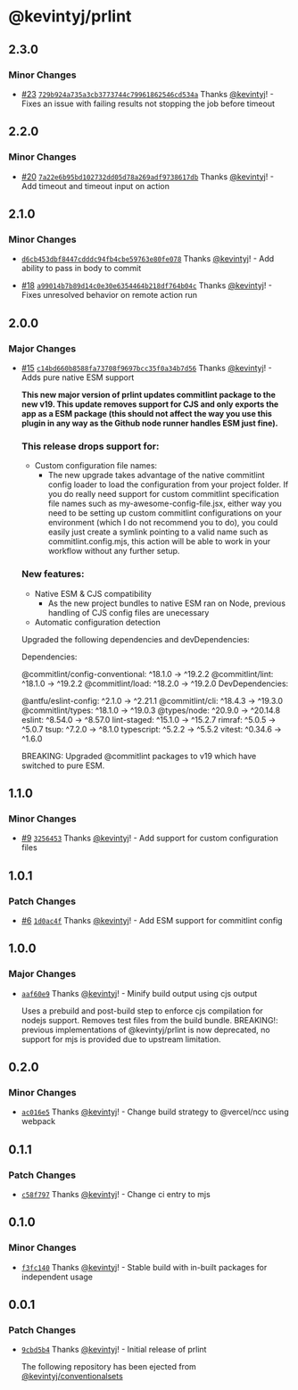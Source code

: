 # @kevintyj/prlint

## 2.3.0

### Minor Changes

- [#23](https://github.com/kevintyj/prlint/pull/23) [`729b924a735a3cb3773744c79961862546cd534a`](https://github.com/kevintyj/prlint/commit/729b924a735a3cb3773744c79961862546cd534a) Thanks [@kevintyj](https://github.com/kevintyj)! - Fixes an issue with failing results not stopping the job before timeout

## 2.2.0

### Minor Changes

- [#20](https://github.com/kevintyj/prlint/pull/20) [`7a22e6b95bd102732dd05d78a269adf9738617db`](https://github.com/kevintyj/prlint/commit/7a22e6b95bd102732dd05d78a269adf9738617db) Thanks [@kevintyj](https://github.com/kevintyj)! - Add timeout and timeout input on action

## 2.1.0

### Minor Changes

- [`d6cb453dbf8447cdddc94fb4cbe59763e80fe078`](https://github.com/kevintyj/prlint/commit/d6cb453dbf8447cdddc94fb4cbe59763e80fe078) Thanks [@kevintyj](https://github.com/kevintyj)! - Add ability to pass in body to commit

- [#18](https://github.com/kevintyj/prlint/pull/18) [`a99014b7b89d14c0e30e6354464b218df764b04c`](https://github.com/kevintyj/prlint/commit/a99014b7b89d14c0e30e6354464b218df764b04c) Thanks [@kevintyj](https://github.com/kevintyj)! - Fixes unresolved behavior on remote action run

## 2.0.0

### Major Changes

- [#15](https://github.com/kevintyj/prlint/pull/15) [`c14bd660b8588fa73708f9697bcc35f0a34b7d56`](https://github.com/kevintyj/prlint/commit/c14bd660b8588fa73708f9697bcc35f0a34b7d56) Thanks [@kevintyj](https://github.com/kevintyj)! - Adds pure native ESM support

  **This new major version of prlint updates commitlint package to the new v19.
  This update removes support for CJS and only exports the app as a ESM package
  (this should not affect the way you use this plugin in any way as the Github
  node runner handles ESM just fine).**

  ### This release drops support for:

  - Custom configuration file names:
    - The new upgrade takes advantage of the native commitlint config loader to
      load the configuration from your project folder. If you do really need support for custom commitlint specification file names such as my-awesome-config-file.jsx, either way you need to be setting up custom commitlint configurations on your environment (which I do not recommend you to do), you could easily just create a symlink pointing to a valid name such as commitlint.config.mjs, this action will be able to work in your workflow without any further setup.

  ### New features:

  - Native ESM & CJS compatibility
    - As the new project bundles to native ESM ran on Node, previous handling of
      CJS config files are unecessary
  - Automatic configuration detection

  Upgraded the following dependencies and devDependencies:

  Dependencies:

  @commitlint/config-conventional: ^18.1.0 -> ^19.2.2
  @commitlint/lint: ^18.1.0 -> ^19.2.2
  @commitlint/load: ^18.2.0 -> ^19.2.0
  DevDependencies:

  @antfu/eslint-config: ^2.1.0 -> ^2.21.1
  @commitlint/cli: ^18.4.3 -> ^19.3.0
  @commitlint/types: ^18.1.0 -> ^19.0.3
  @types/node: ^20.9.0 -> ^20.14.8
  eslint: ^8.54.0 -> ^8.57.0
  lint-staged: ^15.1.0 -> ^15.2.7
  rimraf: ^5.0.5 -> ^5.0.7
  tsup: ^7.2.0 -> ^8.1.0
  typescript: ^5.2.2 -> ^5.5.2
  vitest: ^0.34.6 -> ^1.6.0

  BREAKING: Upgraded @commitlint packages to v19 which have switched to pure ESM.

## 1.1.0

### Minor Changes

- [#9](https://github.com/kevintyj/prlint/pull/9) [`3256453`](https://github.com/kevintyj/prlint/commit/325645397da52ccaf94385d87a3a4a6ace34c8d0) Thanks [@kevintyj](https://github.com/kevintyj)! - Add support for custom configuration files

## 1.0.1

### Patch Changes

- [#6](https://github.com/kevintyj/prlint/pull/6) [`1d0ac4f`](https://github.com/kevintyj/prlint/commit/1d0ac4f2affd791a57a29b072ba7bc688a9ea7f1) Thanks [@kevintyj](https://github.com/kevintyj)! - Add ESM support for commitlint config

## 1.0.0

### Major Changes

- [`aaf60e9`](https://github.com/kevintyj/prlint/commit/aaf60e9c6f1cc167fd60dd49c44b0f5a2883db59) Thanks [@kevintyj](https://github.com/kevintyj)! - Minify build output using cjs output

  Uses a prebuild and post-build step to enforce cjs compilation for nodejs support.
  Removes test files from the build bundle.
  BREAKING!: previous implementations of @kevintyj/prlint is now deprecated,
  no support for mjs is provided due to upstream limitation.

## 0.2.0

### Minor Changes

- [`ac016e5`](https://github.com/kevintyj/prlint/commit/ac016e54124815f458b6ed7362f7424dff0b4613) Thanks [@kevintyj](https://github.com/kevintyj)! - Change build strategy to @vercel/ncc using webpack

## 0.1.1

### Patch Changes

- [`c58f797`](https://github.com/kevintyj/prlint/commit/c58f7973eed41af5641f677b821ba3c67cd26f9e) Thanks [@kevintyj](https://github.com/kevintyj)! - Change ci entry to mjs

## 0.1.0

### Minor Changes

- [`f3fc140`](https://github.com/kevintyj/prlint/commit/f3fc1404a886a372257ac2dd9a95a52802892fc2) Thanks [@kevintyj](https://github.com/kevintyj)! - Stable build with in-built packages for independent usage

## 0.0.1

### Patch Changes

- [`9cbd5b4`](https://github.com/kevintyj/prlint/commit/9cbd5b44059ca425725302032a8964594da12486) Thanks [@kevintyj](https://github.com/kevintyj)! - Initial release of prlint

  The following repository has been ejected from [@kevintyj/conventionalsets](https://github.com/kevintyj/conventionalsets)
